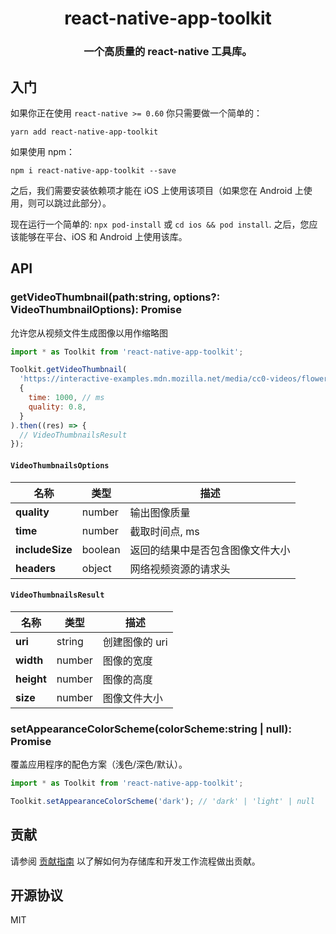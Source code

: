 <div align="center">
  <h1 align="center">react-native-app-toolkit</h1>
  <h3 align="center">一个高质量的 react-native 工具库。</h3>
</div>

## 入门

如果你正在使用 `react-native >= 0.60` 你只需要做一个简单的：

```shell
yarn add react-native-app-toolkit
```

如果使用 npm：

```shell
npm i react-native-app-toolkit --save
```

之后，我们需要安装依赖项才能在 iOS 上使用该项目（如果您在 Android 上使用，则可以跳过此部分）。

现在运行一个简单的: `npx pod-install` 或 `cd ios && pod install`. 之后，您应该能够在平台、iOS 和 Android 上使用该库。

## API

### getVideoThumbnail(path:string, options?: VideoThumbnailOptions): Promise<VideoThumbnailsResult>

允许您从视频文件生成图像以用作缩略图

```javascript
import * as Toolkit from 'react-native-app-toolkit';

Toolkit.getVideoThumbnail(
  'https://interactive-examples.mdn.mozilla.net/media/cc0-videos/flower.mp4',
  {
    time: 1000, // ms
    quality: 0.8,
  }
).then((res) => {
  // VideoThumbnailsResult
});
```

#### `VideoThumbnailsOptions`

| 名称            | 类型    | 描述                             |
| --------------- | ------- | -------------------------------- |
| **quality**     | number  | 输出图像质量                     |
| **time**        | number  | 截取时间点, ms                   |
| **includeSize** | boolean | 返回的结果中是否包含图像文件大小 |
| **headers**     | object  | 网络视频资源的请求头             |

#### `VideoThumbnailsResult`

| 名称       | 类型   | 描述           |
| ---------- | ------ | -------------- |
| **uri**    | string | 创建图像的 uri |
| **width**  | number | 图像的宽度     |
| **height** | number | 图像的高度     |
| **size**   | number | 图像文件大小   |

### setAppearanceColorScheme(colorScheme:string | null): Promise<void>

覆盖应用程序的配色方案（浅色/深色/默认）。

```javascript
import * as Toolkit from 'react-native-app-toolkit';

Toolkit.setAppearanceColorScheme('dark'); // 'dark' | 'light' | null
```

## 贡献

请参阅 [贡献指南](CONTRIBUTING.md) 以了解如何为存储库和开发工作流程做出贡献。

## 开源协议

MIT
